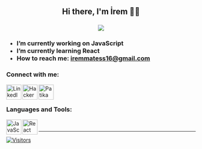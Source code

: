 <h2 align="center"> Hi there,  I'm İrem 🙋‍♀️</h2>
 
<h3 align="center">    <img src="https://allhacked.com/up/2019/03/hello-world.gif" /> <h3/>
 

-  I’m currently working on JavaScript
-  I’m currently learning React
-  How to reach me: iremmatess16@gmail.com





<h3 align="left">Connect with me:</h3>

<a href="https://www.linkedin.com/in/iremates16/" target="blank"><img align="left" alt="LinkedIn" width="40px" src="https://upload.wikimedia.org/wikipedia/commons/thumb/c/ca/LinkedIn_logo_initials.png/800px-LinkedIn_logo_initials.png"/></a>
<a href="https://www.hackerrank.com/irematees16" target="blank"><img align="left" alt="HackerRank" width="40px" src="https://cdn3.iconfinder.com/data/icons/logos-and-brands-adobe/512/160_Hackerrank-512.png"/></a>
<a href="https://app.patika.dev/iremates" target="blank"><img align="left" alt="Patika" width="40px" src="https://global-uploads.webflow.com/6097e0eca1e87557da031fef/609859a191abe5d64b17fed3_Patika%20logo.png"/></a>

<br/><br/>

<h3 align="left">Languages and Tools:</h3>

<img align="left" alt="JavaScript" width="40px" src="https://cdn.jsdelivr.net/gh/devicons/devicon/icons/javascript/javascript-original.svg"/>
<img align="left" alt="React" width="40px" src="https://upload.wikimedia.org/wikipedia/commons/thumb/a/a7/React-icon.svg/1150px-React-icon.svg.png"/>

  


<br/>


 <hr/>

[![Visitors](http://visitor-badge.glitch.me/badge?page_id=irematess.visitor-badge)](https://github.com/irematess) 

<p style="vertical-align:top;">
   <img alt="" src="https://github-readme-stats.vercel.app/api/top-langs/?username=irematess&layout=compact&theme=dark">
  </p>
  <p style="vertical-align:top;">
  <img alt="" src="https://github-readme-stats.vercel.app/api?username=irematess&show_icons=true&theme=dark">
  </p>
